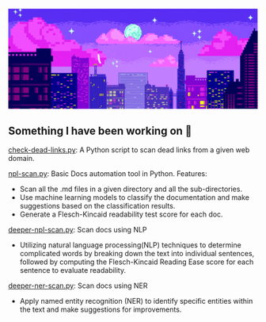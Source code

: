 ![Banner](https://raw.githubusercontent.com/p1ng-request/p1ng-request/main/banner.gif)
## Something I have been working on 🎯

[check-dead-links.py](https://github.com/p1ng-request/automation-scripts-best-pracitces/blob/main/check-dead-links.py): A Python script to scan dead links from a given web domain.

[npl-scan.py](https://github.com/p1ng-request/automation-scripts/blob/main/nlp-scan.py): Basic Docs automation tool in Python. Features:
+ Scan all the .md files in a given directory and all the sub-directories.
+ Use machine learning models to classify the documentation and make suggestions based on the classification results.
+ Generate a Flesch-Kincaid readability test score for each doc.

[deeper-npl-scan.py](https://github.com/p1ng-request/automation-scripts/blob/main/deeper-nlp-scan.py): Scan docs using NLP
+ Utilizing natural language processing(NLP) techniques to determine complicated words by breaking down the text into individual sentences, followed by computing the Flesch-Kincaid Reading Ease score for each sentence to evaluate readability.

[deeper-ner-scan.py](https://github.com/p1ng-request/automation-scripts/blob/main/deeper-ner-scan.py): Scan docs using NER
+ Apply named entity recognition (NER) to identify specific entities within the text and make suggestions for improvements.

